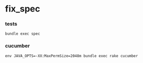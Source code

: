 fix_spec
========


### tests

    bundle exec spec

### cucumber

    env JAVA_OPTS=-XX:MaxPermSize=2048m bundle exec rake cucumber


